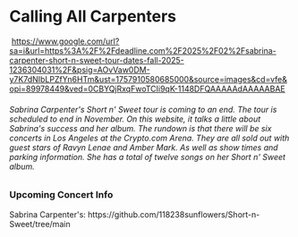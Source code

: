 # Calling All Carpenters
<img> https://www.google.com/url?sa=i&url=https%3A%2F%2Fdeadline.com%2F2025%2F02%2Fsabrina-carpenter-short-n-sweet-tour-dates-fall-2025-1236304031%2F&psig=AOvVaw0DM-y7K7dNIbLPZfYn6HTm&ust=1757910580685000&source=images&cd=vfe&opi=89978449&ved=0CBYQjRxqFwoTCIi9qK-1148DFQAAAAAdAAAAABAE
<br>
<h6> Sabrina Carpenter's Short n' Sweet tour is coming to an end. The tour is scheduled to end in November. On this website, it talks a little about Sabrina's success and her album. The rundown is that there will be six concerts in Los Angeles at the Crypto.com Arena. They are all sold out with guest stars of Ravyn Lenae and Amber Mark. As well as show times and parking information. She has a total of twelve songs on her Short n' Sweet album. </h6>

<h3> Upcoming Concert Info </h4>
<p> Sabrina Carpenter's: https://github.com/118238sunflowers/Short-n-Sweet/tree/main </p>
